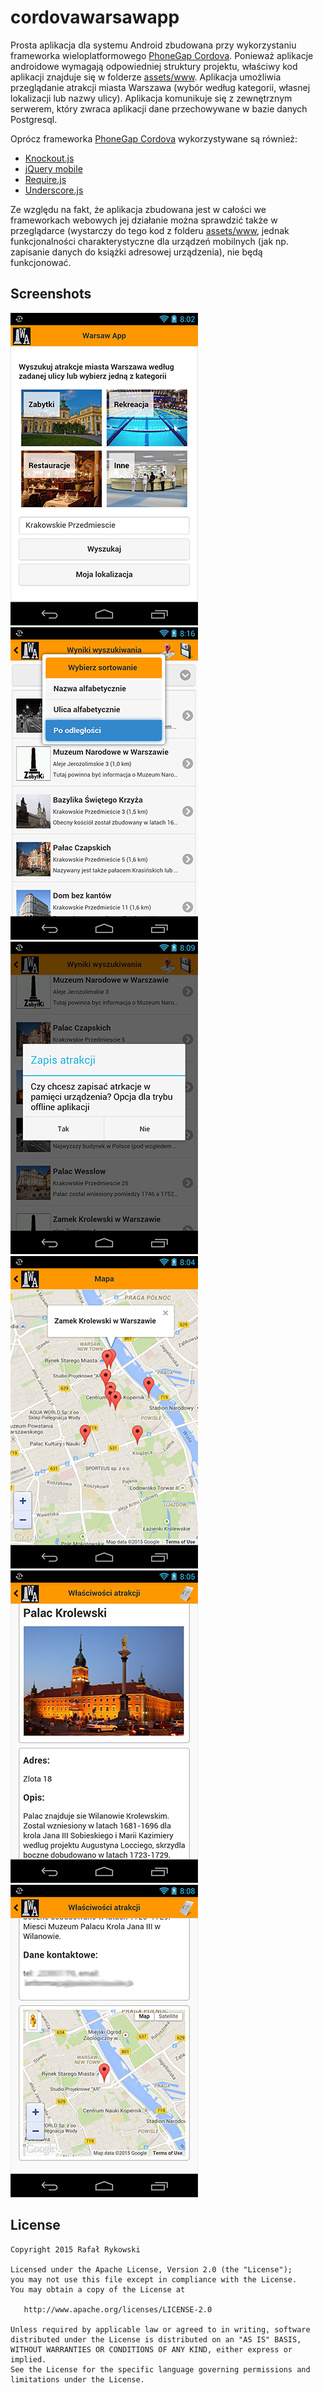 # cordovawarsawapp

Prosta aplikacja dla systemu Android zbudowana przy wykorzystaniu frameworka wieloplatformowego [PhoneGap Cordova][1]. Ponieważ aplikacje androidowe wymagają odpowiedniej struktury projektu, właściwy kod aplikacji znajduje się w folderze [assets/www][13]. Aplikacja umożliwia przeglądanie atrakcji miasta Warszawa (wybór według kategorii, własnej lokalizacji lub nazwy ulicy). Aplikacja komunikuje się z zewnętrznym serwerem, który zwraca aplikacji dane przechowywane w bazie danych Postgresql.

Oprócz frameworka [PhoneGap Cordova][1] wykorzystywane są również:
* [Knockout.js][3]
* [jQuery mobile][2]
* [Require.js][4]
* [Underscore.js][5]

Ze względu na fakt, że aplikacja zbudowana jest w całości we frameworkach webowych jej działanie można sprawdzić także w przeglądarce (wystarczy do tego kod z folderu [assets/www][13], jednak funkcjonalności charakterystyczne dla urządzeń mobilnych (jak np. zapisanie danych do książki adresowej urządzenia), nie będą funkcjonować.

Screenshots
-----------
![Screenshot 1][6]
![Screenshot 2][12]
![Screenshot 3][11]
![Screenshot 4][8]
![Screenshot 5][9]
![Screenshot 6][10]

License
-------

    Copyright 2015 Rafał Rykowski

    Licensed under the Apache License, Version 2.0 (the "License");
    you may not use this file except in compliance with the License.
    You may obtain a copy of the License at

       http://www.apache.org/licenses/LICENSE-2.0

    Unless required by applicable law or agreed to in writing, software
    distributed under the License is distributed on an "AS IS" BASIS,
    WITHOUT WARRANTIES OR CONDITIONS OF ANY KIND, either express or implied.
    See the License for the specific language governing permissions and
    limitations under the License.

[1]: http://phonegap.com/
[2]: https://jquerymobile.com/
[3]: http://knockoutjs.com/
[4]: http://requirejs.org/
[5]: http://underscorejs.org/
[6]: ./screenshots/screen1.png
[8]: ./screenshots/screen3.png
[9]: ./screenshots/screen4.png
[10]: ./screenshots/screen5.png
[11]: ./screenshots/screen7.png
[12]: ./screenshots/screen8.png
[13]: ./app/src/main/assets/www
